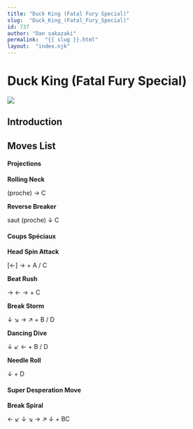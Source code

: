 ```yaml
---
title: "Duck King (Fatal Fury Special)"
slug:  "Duck_King_(Fatal_Fury_Special)"
id: 737
author: "Dan sakazaki"
permalink:  "{{ slug }}.html"
layout:  "index.njk"
---
```


# Duck King (Fatal Fury Special)

![](/images/Ffspduck.PNG)  

## Introduction

## Moves List

#### Projections

**Rolling Neck**

(proche) → C

**Reverse Breaker**

saut (proche) ↓ C

#### Coups Spéciaux

**Head Spin Attack**

\[←\] → + A / C

**Beat Rush**

→ ← → + C

**Break Storm**

↓ ↘ → ↗ + B / D

**Dancing Dive**

↓ ↙ ← + B / D

**Needle Roll**

↓ + D

#### Super Desperation Move

**Break Spiral**

← ↙ ↓ ↘ → ↗ ↓ + BC
